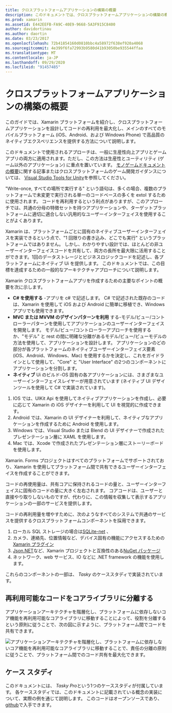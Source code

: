 ```yaml
---
title: クロスプラットフォームアプリケーションの構築の概要
description: このドキュメントでは、クロスプラットフォームアプリケーションの構築の概要について説明します。 ここでは、C# の値、MVC/MVVM、ネイティブ Ui などの設計パターンについて説明します。
ms.prod: xamarin
ms.assetid: E442EEFB-FA9C-40E9-9668-5A3F915C8400
author: davidortinau
ms.author: daortin
ms.date: 03/23/2017
ms.openlocfilehash: 72b41854160d0810bbc4a58972f638ef920a4068
ms.sourcegitcommit: 4e399f6fa72993b9580d41b93050be935544ffaa
ms.translationtype: MT
ms.contentlocale: ja-JP
ms.lasthandoff: 09/29/2020
ms.locfileid: "91457485"
---
```

# <a name="building-cross-platform-applications-overview"></a>クロスプラットフォームアプリケーションの構築の概要

このガイドでは、Xamarin プラットフォームを紹介し、クロスプラットフォームアプリケーションを設計してコードの再利用を最大化し、メインのすべてのモバイルプラットフォーム (iOS、Android、および Windows Phone) で高品質のネイティブエクスペリエンスを提供する方法について説明します。

このドキュメントで使用されるアプローチは、一般に生産性向上アプリとゲームアプリの両方に適用されます。ただし、この方法は生産性とユーティリティ (ゲーム以外のアプリケーション) に重点を置いています。 [モノゲームドキュメントの概要](~/graphics-games/monogame/introduction/index.md)に関する記事またはクロスプラットフォームのゲーム開発ガイダンスについては、 [Visual Studio Tools for Unity](/visualstudio/cross-platform/visual-studio-tools-for-unity)を参照してください。

"Write-once, すべての場所で実行する" という語句は、多くの場合、複数のプラットフォームで未変更で実行される単一のコードベースの多くを extol するために使用されます。 コードを再利用するという利点がありますが、このアプローチでは、共通の分母の特徴セットを持つアプリケーションや、ターゲットプラットフォームに適切に適合しない汎用的なユーザーインターフェイスを使用することがよくあります。

Xamarin は、プラットフォームごとに固有のネイティブユーザーインターフェイスを実装できるという点で、"1 回限りの書き込み、どこでも実行" というプラットフォームではありません。 しかし、わかりやすい設計では、ほとんどの非ユーザーインターフェイスコードを共有して、両方の長所を最大限に活用することができます。1回のデータストレージとビジネスロジックコードを記述し、各プラットフォームにネイティブ Ui を提供します。 このドキュメントでは、この目標を達成するための一般的なアーキテクチャアプローチについて説明します。

Xamarin クロスプラットフォームアプリを作成するための主要なポイントの概要を次に示します。

- **C# を使用する** -アプリを c# で記述します。 C# で記述された既存のコードは、Xamarin を使用して iOS および Android に簡単に移植でき、Windows アプリでも使用できます。
- **MVC または MVVM のデザインパターンを利用** する-モデル/ビュー/コントローラーパターンを使用してアプリケーションのユーザーインターフェイスを開発します。 モデル/ビュー/コントローラーアプローチを使用するか、"モデル" と rest の間に明確な分離があるモデル/ビュー/ビューモデルの方法を使用して、アプリケーションを設計します。 アプリケーションのどの部分が各プラットフォームのネイティブユーザーインターフェイス要素 (iOS、Android、Windows、Mac) を使用するかを決定し、これをガイドラインとして使用して、"Core" と "User Interface" の2つのコンポーネントにアプリケーションを分割します。
- **ネイティブ** Ui のビルド-OS 固有の各アプリケーションには、さまざまなユーザーインターフェイスレイヤーが用意されています (ネイティブ UI デザインツールを使用して C# で実装されています)。

1. IOS では、UIKit Api を使用してネイティブアプリケーションを作成し、必要に応じて Xamarin の iOS デザイナーを利用して UI を視覚的に作成できます。
1. Android では、Xamarin の UI デザイナーを利用して、ネイティブなアプリケーションを作成するために Android を使用します。
1. Windows では、Visual Studio または Blend の UI デザイナーで作成されたプレゼンテーション層に XAML を使用します。
1. Mac では、Xcode で作成されたプレゼンテーション層にストーリーボードを使用します。

Xamarin. Forms プロジェクトはすべてのプラットフォームでサポートされており、Xamarin を使用してプラットフォーム間で共有できるユーザーインターフェイスを作成することができます。 

コードの再使用量は、共有コアに保持されるコードの量と、ユーザーインターフェイスに固有のコードの量に大きく左右されます。 コアコードは、ユーザーと直接やり取りしないものですが、代わりに、この情報を収集して表示するアプリケーションの一部のサービスを提供します。

コードの再利用量を増やすために、次のようなすべてのシステムで共通のサービスを提供するクロスプラットフォームコンポーネントを採用できます。

1. ローカル SQL ストレージの場合は[SQLite-net](https://www.nuget.org/packages/sqlite-net-pcl/) 、
1. カメラ、連絡先、位置情報など、デバイス固有の機能にアクセスするための[Xamarin プラグイン](https://xamarin.com/plugins)
1. [Json.NET](https://www.nuget.org/packages/Newtonsoft.Json/)など、Xamarin プロジェクトと互換性のある[NuGet パッケージ](https://nuget.org)
1. ネットワーク、web サービス、IO などに .NET framework の機能を使用します。

これらのコンポーネントの一部は、 *Tasky* のケーススタディで実装されています。

 <a name="Separate_Reusable_Code_into_a_Core_Library"></a>

## <a name="separate-reusable-code-into-a-core-library"></a>再利用可能なコードをコアライブラリに分離する

アプリケーションアーキテクチャを階層化し、プラットフォームに依存しないコア機能を再利用可能なコアライブラリに移動することによって、役割を分離するという原則に従うことで、次の図に示すように、プラットフォーム間でコードを共有できます。

 ![アプリケーションアーキテクチャを階層化し、プラットフォームに依存しないコア機能を再利用可能なコアライブラリに移動することで、責任の分離の原則に従うことで、プラットフォーム間でのコード共有を最大化できます。](overview-images/layers2.png)

 <a name="Case_Studies"></a>

## <a name="case-studies"></a>ケース スタディ

このドキュメントには、 *Tasky Pro*という1つのケーススタディが付属しています。 各ケーススタディでは、このドキュメントに記載されている概念の実装について、実際の例を通じて説明します。 このコードはオープンソースであり、 [github](https://github.com/xamarin/mobile-samples/)で入手できます。